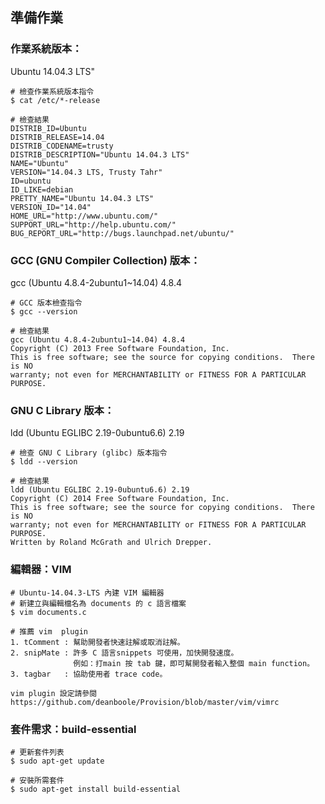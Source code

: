 ## 準備作業

### 作業系統版本：
Ubuntu 14.04.3 LTS"

```
# 檢查作業系統版本指令
$ cat /etc/*-release

# 檢查結果
DISTRIB_ID=Ubuntu
DISTRIB_RELEASE=14.04
DISTRIB_CODENAME=trusty
DISTRIB_DESCRIPTION="Ubuntu 14.04.3 LTS"
NAME="Ubuntu"
VERSION="14.04.3 LTS, Trusty Tahr"
ID=ubuntu
ID_LIKE=debian
PRETTY_NAME="Ubuntu 14.04.3 LTS"
VERSION_ID="14.04"
HOME_URL="http://www.ubuntu.com/"
SUPPORT_URL="http://help.ubuntu.com/"
BUG_REPORT_URL="http://bugs.launchpad.net/ubuntu/"
```

### GCC (GNU Compiler Collection) 版本：
gcc (Ubuntu 4.8.4-2ubuntu1~14.04) 4.8.4

```
# GCC 版本檢查指令
$ gcc --version

# 檢查結果
gcc (Ubuntu 4.8.4-2ubuntu1~14.04) 4.8.4
Copyright (C) 2013 Free Software Foundation, Inc.
This is free software; see the source for copying conditions.  There is NO
warranty; not even for MERCHANTABILITY or FITNESS FOR A PARTICULAR PURPOSE.
```

### GNU C Library 版本：
ldd (Ubuntu EGLIBC 2.19-0ubuntu6.6) 2.19

```
# 檢查 GNU C Library (glibc) 版本指令
$ ldd --version

# 檢查結果
ldd (Ubuntu EGLIBC 2.19-0ubuntu6.6) 2.19
Copyright (C) 2014 Free Software Foundation, Inc.
This is free software; see the source for copying conditions.  There is NO
warranty; not even for MERCHANTABILITY or FITNESS FOR A PARTICULAR PURPOSE.
Written by Roland McGrath and Ulrich Drepper.
```

### 編輯器：VIM
```
# Ubuntu-14.04.3-LTS 內建 VIM 編輯器
# 新建立與編輯檔名為 documents 的 c 語言檔案
$ vim documents.c

# 推薦 vim  plugin
1. tComment : 幫助開發者快速註解或取消註解。
2. snipMate : 許多 C 語言snippets 可使用，加快開發速度。
              例如：打main 按 tab 鍵，即可幫開發者輸入整個 main function。
3. tagbar   : 協助使用者 trace code。

vim plugin 設定請參閱
https://github.com/deanboole/Provision/blob/master/vim/vimrc
```

### 套件需求：build-essential
```
# 更新套件列表
$ sudo apt-get update

# 安裝所需套件
$ sudo apt-get install build-essential
```
